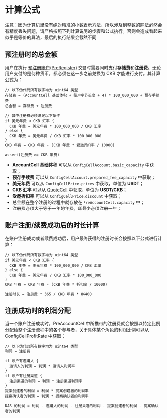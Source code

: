 # 计算公式

注意：因为计算机里没有绝对精准的小数表示方法，所以涉及到整数的除法必然会有精度丢失问题，请严格按照下列计算说明的步骤和公式执行。否则会造成看起来似乎是等价的算法，最后的执行结果会截然不同

## 预注册时的总金额

用户在执行 [预注册账户(PreRegister)](./交易结构协议.md#PreRegister) 交易时需要同时支付**存储费**和**注册费**。无论用户支付的是何种货币，都必须在这一步之前兑换为 CKB 才能进行支付。其计算公式为：

```
// 以下伪代码所有数字均为 uint64 类型
存储费 = (AccountCell 基础体积 + 账户字节长度 + 4) * 100_000_000 + 预存手续费
总金额 = 存储费 + 注册费

// 其中注册费必须满足以下条件
if 美元年费 < CKB 汇率 {
  CKB 年费 = 美元年费 * 100_000_000 / CKB 汇率
} else {
  CKB 年费 = 美元年费 / CKB 汇率 * 100_000_000
}
CKB 年费 = CKB 年费 - (CKB 年费 * 受邀折扣率 / 10000)

assert(注册费 >= CKB 年费)
```

- **AccountCell 基础体积** 可以从 `ConfigCellAccount.basic_capacity` 中获取；
- **预存手续费** 可以从 `ConfigCellAccount.prepared_fee_capacity` 中获取；
- **美元年费** 可以从 `ConfigCellPrice.prices` 中获取，单位为 **USDT**；
- **CKB 汇率** 可以从 [QuoteCell](./Cell-结构协议.md#QuoteCell) 中获取，单位为 **USDT/CKB**；
- **受邀折扣率** 可以从 `ConfigCellPrice.discount` 中获取；
- 总金额在整个注册的过程中就存放在 `PreAccountCell.capacity` 中；
- 注册费必须大于等于一年的年费，即最少必须注册一年；


## 账户注册/续费成功后的时长计算

在账户注册成功或者续费成功后，用户最终获得的注册时长会按照以下公式进行计算：

```
// 以下伪代码所有数字均为 uint64 类型
if 美元年费 < CKB 汇率 {
  CKB 年费 = 美元年费 * 100_000_000 / CKB 汇率
} else {
  CKB 年费 = 美元年费 / CKB 汇率 * 100_000_000
}
CKB 年费 = CKB 年费 - (CKB 年费 * 折扣率 / 10000)

注册时长 = 注册费 * 365 / CKB 年费 * 86400
```


## 注册成功时的利润分配

当一个账户注册成功时，PreAccountCell 中所携带的注册费就会按照以特定比例分配给整个注册流程中的各个参与者，关于具体某个角色的利润比例可以从 ConfigCellProfitRate 中获取：

```
// 以下伪代码所有数字均为 uint64 类型
利润 = 注册费

if 账户有邀请人 {
  邀请人的利润 = 利润 * 邀请人利润率
}
if 账户有注册渠道 {
  注册渠道的利润 = 利润 * 注册渠道利润率
}
提案创建者的利润 = 利润 * 提案创建者的利润率
提案确认者的利润 = 利润 * 提案确认者的利润率

DAS 的利润 = 利润 - 邀请人的利润 - 注册渠道的利润 - 提案创建者的利润 - 提案确认者的利润
```
